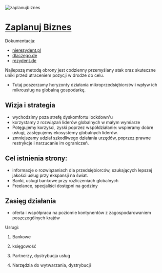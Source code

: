 ![zaplanujbiznes](https://logo.zaplanujbiznes.pl/1/cover.png)

# [Zaplanuj Biznes](https://www.zaplanujbiznes.pl/)

Dokumentacja:

+ [nierezydent.pl](https://www.nierezydent.pl/)
+ [dlaczego.de](https://www.dlaczego.de)
+ [rezydent.de](https://www.rezydent.de)


Najlepszą metodą obrony jest codzienny przemyślany atak oraz skuteczne uniki przed utraceniem pozycji w drodze do celu.

+ Tutaj poszerzamy horyzonty działania mikroprzedsiębiorstw i wpływ ich mikrousług na globalną gospodarkę.

## Wizja i strategia
+ wychodzimy poza strefę dyskomfortu lockdown'u
+ korzystamy z rozwiązań liderów globalnych w małym wymiarze
+ Potęgujemy korzyści, zyski poprzez współdziałanie: wspieramy dobre usługi, zastępujemy ekosystemy globalnych liderów.
+ zmniejszamy udział szkodliwego działania urzędów, poprzez prawne restrykcje i narzucanie im ograniczeń.            


## Cel istnienia strony:
+ informacje o rozwiązaniach dla przedsiębiorców, szukających lepszej jakości usług przy ekspansji na świat.
+ Banki, usługi bankowe przy rozliczeniach globalnych
+ Freelance, specjaliści dostępni na godziny

## Zasięg działania 
+ oferta i współpraca na poziomie kontynentów z zagospodarowaniem poszczególnych krajów

Usługi:

1. Bankowe

2. księgowość


3. Partnerzy, dystrybucja usług


4. Narzędzia do wytwarzania, dystrybucji
